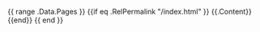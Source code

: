 {{ range .Data.Pages }}
        {{if eq .RelPermalink "/index.html" }} {{.Content}} {{end}}
{{ end }}
